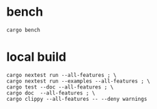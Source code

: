 # bench
```shell
cargo bench
```

# local build
```shell
cargo nextest run --all-features ; \
cargo nextest run --examples --all-features ; \
cargo test --doc --all-features ; \
cargo doc  --all-features ; \
cargo clippy --all-features -- --deny warnings 
```
